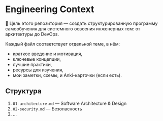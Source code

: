 # Engineering Context

📘 Цель этого репозитория — создать структурированную программу самообучения для системного освоения инженерных тем: от архитектуры до DevOps.

Каждый файл соответствует отдельной теме, в нём:
- краткое введение и мотивация,
- ключевые концепции,
- лучшие практики,
- ресурсы для изучения,
- мои заметки, схемы, и Anki-карточки (если есть).

## Структура

1. `01-architecture.md` — Software Architecture & Design
2. `02-security.md` — Безопасность
3. ...
